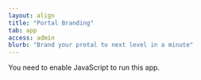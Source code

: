 ```yaml
---
layout: align
title: "Portal Branding"
tab: app
access: admin
blurb: "Brand your protal to next level in a minute"
---
```


<link rel="manifest" href="manifest.json"/>

<script defer="defer" src="static/js/main.027393e4.js"></script>

<link href="static/css/main.7cace76f.css" rel="stylesheet">

<noscript>You need to enable JavaScript to run this app.</noscript>

<div id="root"></div>